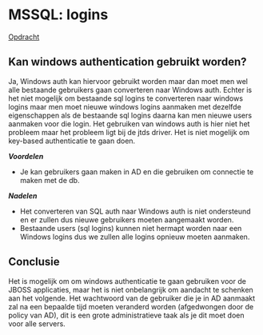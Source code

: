 # MSSQL: logins

[Opdracht](../opdrachten/opdracht-mssql.md)

## Kan windows authentication gebruikt worden?

Ja, Windows auth kan hiervoor gebruikt worden maar dan moet men wel alle bestaande gebruikers gaan converteren naar Windows auth. Echter is het niet mogelijk om bestaande sql logins te converteren naar windows logins maar men moet nieuwe windows logins aanmaken met dezelfde eigenschappen als de bestaande sql logins daarna kan men nieuwe users aanmaken voor die login. Het gebruiken van windows auth is hier niet het probleem maar het probleem ligt bij de jtds driver. Het is niet mogelijk om key-based authenticatie te gaan doen.

___Voordelen___

- Je kan gebruikers gaan maken in AD en die gebruiken om connectie te maken met de db.

___Nadelen___

- Het converteren van SQL auth naar Windows auth is niet ondersteund en er zullen dus nieuwe gebruikers moeten aangemaakt worden.
- Bestaande users (sql logins) kunnen niet hermapt worden naar een Windows logins dus we zullen alle logins opnieuw moeten aanmaken.

## Conclusie

Het is mogelijk om om windows authenticatie te gaan gebruiken voor de JBOSS applicaties, maar het is niet onbelangrijk om aandacht te schenken aan het volgende. Het wachtwoord van de gebruiker die je in AD aanmaakt zal na een bepaalde tijd moeten veranderd worden (afgedwongen door de policy van AD), dit is een grote administratieve taak als je dit moet doen voor alle servers.
